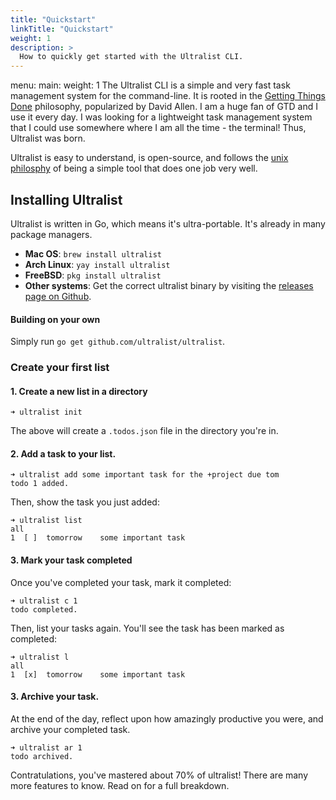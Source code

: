 ```yaml
---
title: "Quickstart"
linkTitle: "Quickstart"
weight: 1
description: >
  How to quickly get started with the Ultralist CLI.
---
```

menu:
  main:
    weight: 1
The Ultralist CLI is a simple and very fast task management system for the command-line.  It is rooted in the [Getting Things Done](https://gettingthingsdone.com/what-is-gtd/) philosophy, popularized by David Allen.  I am a huge fan of GTD and I use it every day.  I was looking for a lightweight task management system that I could use somewhere where I am all the time - the terminal!  Thus, Ultralist was born.

Ultralist is easy to understand, is open-source, and follows the [unix philosphy](https://en.wikipedia.org/wiki/Unix_philosophy) of being a simple tool that does one job very well.


## Installing Ultralist

Ultralist is written in Go, which means it's ultra-portable.  It's already in many package managers.

* **Mac OS**: `brew install ultralist`
* **Arch Linux**: `yay install ultralist`
* **FreeBSD**: `pkg install ultralist`
* **Other systems**: Get the correct ultralist binary by visiting the [releases page on Github](https://github.com/ultralist/ultralist/releases).

#### Building on your own

Simply run `go get github.com/ultralist/ultralist`.


### Create your first list

#### 1. Create a new list in a directory

```
➜ ultralist init
```

The above will create a `.todos.json` file in the directory you're in.


#### 2. Add a task to your list.

```
➜ ultralist add some important task for the +project due tom
todo 1 added.
```

Then, show the task you just added:

```
➜ ultralist list
all
1  [ ]  tomorrow    some important task
```

#### 3. Mark your task completed

Once you've completed your task, mark it completed:

```
➜ ultralist c 1
todo completed.
```

Then, list your tasks again.  You'll see the task has been marked as completed:

```
➜ ultralist l
all
1  [x]  tomorrow    some important task
```

#### 3. Archive your task.

At the end of the day, reflect upon how amazingly productive you were, and archive your completed task.

```
➜ ultralist ar 1
todo archived.
```

Contratulations, you've mastered about 70% of ultralist!  There are many more features to know.  Read on for a full breakdown.
